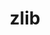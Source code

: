 ---
title: "zlib"
layout: cache
categories: [package, develop-2023-08-20]
meta: {"versions": ["1.2.13", "1.2.8"], "compilers": ["apple-clang@=14.0.0", "clang@=14.0.0", "gcc@=10.4.0", "gcc@=11.1.0", "gcc@=11.3.0", "gcc@=12.1.0", "gcc@=7.3.1", "gcc@=7.5.0", "oneapi@=2023.2.0"], "oss": ["amzn2", "ubuntu18.04", "ubuntu20.04", "ubuntu22.04", "ventura"], "platforms": ["darwin", "linux"], "targets": ["aarch64", "neoverse_n1", "ppc64le", "x86_64", "x86_64_v3"], "stacks": ["aws-isc", "aws-isc-aarch64", "build_systems", "data-vis-sdk", "e4s", "e4s-oneapi", "e4s-power", "gpu-tests", "ml-darwin-aarch64-mps", "ml-linux-x86_64-cpu", "ml-linux-x86_64-cuda", "ml-linux-x86_64-rocm", "radiuss", "radiuss-aws", "radiuss-aws-aarch64", "root", "tutorial"], "num_specs": 15, "num_specs_by_stack": {"root": 15, "ml-darwin-aarch64-mps": 1, "aws-isc-aarch64": 2, "radiuss-aws-aarch64": 2, "aws-isc": 1, "radiuss-aws": 1, "radiuss": 1, "build_systems": 1, "e4s-power": 1, "e4s-oneapi": 1, "gpu-tests": 1, "data-vis-sdk": 1, "e4s": 1, "ml-linux-x86_64-rocm": 1, "tutorial": 7, "ml-linux-x86_64-cpu": 1, "ml-linux-x86_64-cuda": 1}}
spec_details: [{"hash": "4hn4qwfpp3nczghlq3ya2q7fwk3ftl5o", "compiler": "apple-clang@=14.0.0", "versions": ["1.2.13"], "os": "ventura", "platform": "darwin", "target": "aarch64", "variants": ["build_system=makefile", "+optimize", "+pic", "+shared"], "stacks": ["root", "ml-darwin-aarch64-mps"], "size": "-", "tarball": "https://binaries.spack.io/develop-2023-08-20/build_cache/darwin-ventura-aarch64/apple-clang-14.0.0/zlib-1.2.13/darwin-ventura-aarch64-apple-clang-14.0.0-zlib-1.2.13-4hn4qwfpp3nczghlq3ya2q7fwk3ftl5o.spack"}, {"hash": "kvsmyz5vp75qyq25r7wtnm47aiosvxpr", "compiler": "gcc@=7.3.1", "versions": ["1.2.13"], "os": "amzn2", "platform": "linux", "target": "aarch64", "variants": ["build_system=makefile", "+optimize", "+pic", "+shared"], "stacks": ["root", "aws-isc-aarch64", "radiuss-aws-aarch64"], "size": "-", "tarball": "https://binaries.spack.io/develop-2023-08-20/build_cache/linux-amzn2-aarch64/gcc-7.3.1/zlib-1.2.13/linux-amzn2-aarch64-gcc-7.3.1-zlib-1.2.13-kvsmyz5vp75qyq25r7wtnm47aiosvxpr.spack"}, {"hash": "3k7sbwodvt5sqpny5u4bfma6inxbik7o", "compiler": "gcc@=7.3.1", "versions": ["1.2.13"], "os": "amzn2", "platform": "linux", "target": "neoverse_n1", "variants": ["build_system=makefile", "+optimize", "+pic", "+shared"], "stacks": ["root", "aws-isc-aarch64", "radiuss-aws-aarch64"], "size": "-", "tarball": "https://binaries.spack.io/develop-2023-08-20/build_cache/linux-amzn2-neoverse_n1/gcc-7.3.1/zlib-1.2.13/linux-amzn2-neoverse_n1-gcc-7.3.1-zlib-1.2.13-3k7sbwodvt5sqpny5u4bfma6inxbik7o.spack"}, {"hash": "uqdw4dui6357kaxg4c4fvwj3artygmkp", "compiler": "gcc@=7.3.1", "versions": ["1.2.13"], "os": "amzn2", "platform": "linux", "target": "x86_64_v3", "variants": ["build_system=makefile", "+optimize", "+pic", "+shared"], "stacks": ["aws-isc", "root", "radiuss-aws"], "size": "-", "tarball": "https://binaries.spack.io/develop-2023-08-20/build_cache/linux-amzn2-x86_64_v3/gcc-7.3.1/zlib-1.2.13/linux-amzn2-x86_64_v3-gcc-7.3.1-zlib-1.2.13-uqdw4dui6357kaxg4c4fvwj3artygmkp.spack"}, {"hash": "zak463wcobsawklgrste5jnwtccsgioq", "compiler": "gcc@=7.5.0", "versions": ["1.2.13"], "os": "ubuntu18.04", "platform": "linux", "target": "x86_64_v3", "variants": ["build_system=makefile", "+optimize", "+pic", "+shared"], "stacks": ["radiuss", "build_systems", "root"], "size": "-", "tarball": "https://binaries.spack.io/develop-2023-08-20/build_cache/linux-ubuntu18.04-x86_64_v3/gcc-7.5.0/zlib-1.2.13/linux-ubuntu18.04-x86_64_v3-gcc-7.5.0-zlib-1.2.13-zak463wcobsawklgrste5jnwtccsgioq.spack"}, {"hash": "i6ipydrtwxnl4zj2bxeu4cwtxxlcagyg", "compiler": "gcc@=11.1.0", "versions": ["1.2.13"], "os": "ubuntu20.04", "platform": "linux", "target": "ppc64le", "variants": ["build_system=makefile", "+optimize", "+pic", "+shared"], "stacks": ["root", "e4s-power"], "size": "-", "tarball": "https://binaries.spack.io/develop-2023-08-20/build_cache/linux-ubuntu20.04-ppc64le/gcc-11.1.0/zlib-1.2.13/linux-ubuntu20.04-ppc64le-gcc-11.1.0-zlib-1.2.13-i6ipydrtwxnl4zj2bxeu4cwtxxlcagyg.spack"}, {"hash": "rmxxggtwwt2lf6qit7o7m3hu4f6utywl", "compiler": "oneapi@=2023.2.0", "versions": ["1.2.13"], "os": "ubuntu20.04", "platform": "linux", "target": "x86_64", "variants": ["build_system=makefile", "+optimize", "+pic", "+shared"], "stacks": ["e4s-oneapi", "root"], "size": "-", "tarball": "https://binaries.spack.io/develop-2023-08-20/build_cache/linux-ubuntu20.04-x86_64/oneapi-2023.2.0/zlib-1.2.13/linux-ubuntu20.04-x86_64-oneapi-2023.2.0-zlib-1.2.13-rmxxggtwwt2lf6qit7o7m3hu4f6utywl.spack"}, {"hash": "swpfu3engki6zlvp7p5ss2kjl7rruxtd", "compiler": "gcc@=11.1.0", "versions": ["1.2.13"], "os": "ubuntu20.04", "platform": "linux", "target": "x86_64_v3", "variants": ["build_system=makefile", "+optimize", "+pic", "+shared"], "stacks": ["root", "gpu-tests", "data-vis-sdk", "e4s"], "size": "-", "tarball": "https://binaries.spack.io/develop-2023-08-20/build_cache/linux-ubuntu20.04-x86_64_v3/gcc-11.1.0/zlib-1.2.13/linux-ubuntu20.04-x86_64_v3-gcc-11.1.0-zlib-1.2.13-swpfu3engki6zlvp7p5ss2kjl7rruxtd.spack"}, {"hash": "bdydph2hzxepdwrurlnfebjmhkkvkeq6", "compiler": "gcc@=11.3.0", "versions": ["1.2.13"], "os": "ubuntu22.04", "platform": "linux", "target": "x86_64_v3", "variants": ["build_system=makefile", "+optimize", "+pic", "+shared"], "stacks": ["root", "ml-linux-x86_64-rocm", "tutorial", "ml-linux-x86_64-cpu", "ml-linux-x86_64-cuda"], "size": "-", "tarball": "https://binaries.spack.io/develop-2023-08-20/build_cache/linux-ubuntu22.04-x86_64_v3/gcc-11.3.0/zlib-1.2.13/linux-ubuntu22.04-x86_64_v3-gcc-11.3.0-zlib-1.2.13-bdydph2hzxepdwrurlnfebjmhkkvkeq6.spack"}, {"hash": "ouptfuc4hfb4snin3nstrsimhlqs6hoo", "compiler": "gcc@=10.4.0", "versions": ["1.2.13"], "os": "ubuntu22.04", "platform": "linux", "target": "x86_64_v3", "variants": ["build_system=makefile", "+optimize", "+pic", "+shared"], "stacks": ["root", "tutorial"], "size": "-", "tarball": "https://binaries.spack.io/develop-2023-08-20/build_cache/linux-ubuntu22.04-x86_64_v3/gcc-10.4.0/zlib-1.2.13/linux-ubuntu22.04-x86_64_v3-gcc-10.4.0-zlib-1.2.13-ouptfuc4hfb4snin3nstrsimhlqs6hoo.spack"}, {"hash": "7bt2sk4vyzdrofq7r6u5vdotj54e5juv", "compiler": "clang@=14.0.0", "versions": ["1.2.13"], "os": "ubuntu22.04", "platform": "linux", "target": "x86_64_v3", "variants": ["build_system=makefile", "+optimize", "+pic", "+shared"], "stacks": ["root", "tutorial"], "size": "-", "tarball": "https://binaries.spack.io/develop-2023-08-20/build_cache/linux-ubuntu22.04-x86_64_v3/clang-14.0.0/zlib-1.2.13/linux-ubuntu22.04-x86_64_v3-clang-14.0.0-zlib-1.2.13-7bt2sk4vyzdrofq7r6u5vdotj54e5juv.spack"}, {"hash": "wjgewkuggk7pefrogu7omiab37276p6u", "compiler": "clang@=14.0.0", "versions": ["1.2.8"], "os": "ubuntu22.04", "platform": "linux", "target": "x86_64_v3", "variants": ["build_system=makefile", "+optimize", "+pic", "+shared"], "stacks": ["root", "tutorial"], "size": "-", "tarball": "https://binaries.spack.io/develop-2023-08-20/build_cache/linux-ubuntu22.04-x86_64_v3/clang-14.0.0/zlib-1.2.8/linux-ubuntu22.04-x86_64_v3-clang-14.0.0-zlib-1.2.8-wjgewkuggk7pefrogu7omiab37276p6u.spack"}, {"hash": "mppmu5vwxtlhhgmxturcbzj4dmdgo3ir", "compiler": "gcc@=12.1.0", "versions": ["1.2.13"], "os": "ubuntu22.04", "platform": "linux", "target": "x86_64_v3", "variants": ["build_system=makefile", "+optimize", "+pic", "+shared"], "stacks": ["root", "tutorial"], "size": "-", "tarball": "https://binaries.spack.io/develop-2023-08-20/build_cache/linux-ubuntu22.04-x86_64_v3/gcc-12.1.0/zlib-1.2.13/linux-ubuntu22.04-x86_64_v3-gcc-12.1.0-zlib-1.2.13-mppmu5vwxtlhhgmxturcbzj4dmdgo3ir.spack"}, {"hash": "rvulv3kymlrfzokfz5e5pxxhxee5i7v7", "compiler": "gcc@=11.3.0", "versions": ["1.2.8"], "os": "ubuntu22.04", "platform": "linux", "target": "x86_64_v3", "variants": ["build_system=makefile", "+optimize", "+pic", "+shared"], "stacks": ["root", "tutorial"], "size": "-", "tarball": "https://binaries.spack.io/develop-2023-08-20/build_cache/linux-ubuntu22.04-x86_64_v3/gcc-11.3.0/zlib-1.2.8/linux-ubuntu22.04-x86_64_v3-gcc-11.3.0-zlib-1.2.8-rvulv3kymlrfzokfz5e5pxxhxee5i7v7.spack"}, {"hash": "r34l6rkcm24s2zflvn2ikwnhejjyoq4k", "compiler": "gcc@=11.3.0", "versions": ["1.2.8"], "os": "ubuntu22.04", "platform": "linux", "target": "x86_64_v3", "variants": ["build_system=makefile", "+optimize", "+pic", "+shared"], "stacks": ["root", "tutorial"], "size": "-", "tarball": "https://binaries.spack.io/develop-2023-08-20/build_cache/linux-ubuntu22.04-x86_64_v3/gcc-11.3.0/zlib-1.2.8/linux-ubuntu22.04-x86_64_v3-gcc-11.3.0-zlib-1.2.8-r34l6rkcm24s2zflvn2ikwnhejjyoq4k.spack"}]
---